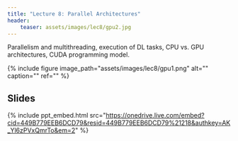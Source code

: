 ```yaml
---
title: "Lecture 8: Parallel Architectures"
header:
    teaser: assets/images/lec8/gpu2.jpg
---
```


Parallelism and multithreading, execution of DL tasks, CPU vs. GPU architectures, CUDA programming model.

{% include figure image_path="assets/images/lec8/gpu1.png" alt="" caption="" ref="" %}

## Slides

{% include ppt_embed.html
src="https://onedrive.live.com/embed?cid=449B779EEB6DCD79&resid=449B779EEB6DCD79%21218&authkey=AK_Yl6zPVxQmrTo&em=2" %}

